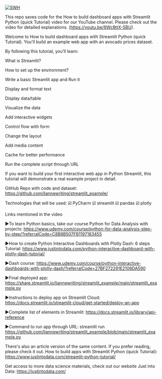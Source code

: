 [![SWH](https://archive.softwareheritage.org/badge/swh:1:dir:4e92255370cfe1857131990a31985acd54784206/)](https://archive.softwareheritage.org/swh:1:dir:4e92255370cfe1857131990a31985acd54784206;origin=https://github.com/smossavi7/steamlite_examples;visit=swh:1:snp:e68f90c6a11db61463327c093ad126460eaa9d68;anchor=swh:1:rev:980c6722f9f10e01316758596bedfd8b446e21cc)


This repo saves code for the How to build dashboard apps with Streamlit Python (quick Tutorial) video for our YouTube channel. Please check out the video for detailed explanations. (https://youtu.be/6Wc8ttX-SBU).

Welcome to How to build dashboard apps with Streamlit Python (quick Tutorial). You'll build an example web app with an avocado prices dataset.

By following this tutorial, you’ll learn:

What is Streamlit?

How to set up the environment?

Write a basic Streamlit app and Run it

Display and format text

Display data/table

Visualize the data

Add interactive widgets

Control flow with form

Change the layout

Add media content

Cache for better performance

Run the complete script through URL


If you want to build your first interactive web app in Python Streamlit, this tutorial will demonstrate a real example project in detail.

GitHub Repo with code and dataset: https://github.com/liannewriting/streamlit_example/

Technologies that will be used: ☑️ PyCharm ☑️ streamlit ☑️ pandas ☑️ plotly

Links mentioned in the video

►To learn Python basics, take our course Python for Data Analysis with projects:
https://www.udemy.com/course/python-for-data-analysis-step-by-step/?referralCode=C8B8B507FB1197183455

►How to create Python Interactive Dashboards with Plotly Dash: 6 steps Tutorial: https://www.justintodata.com/python-interactive-dashboard-with-plotly-dash-tutorial/

►Dash course: https://www.udemy.com/course/python-interactive-dashboards-with-plotly-dash/?referralCode=27BF272291E2106DA590

►Final deployed app: https://share.streamlit.io/liannewriting/streamlit_example/main/streamlit_example.py

►Instructions to deploy app on Streamlit Cloud: https://docs.streamlit.io/streamlit-cloud/get-started/deploy-an-app

►Complete list of elements in Streamlit: https://docs.streamlit.io/library/api-reference

►Command to run app through URL: streamlit run https://github.com/liannewriting/streamlit_example/blob/main/streamlit_example.py

There's also an article version of the same content. If you prefer reading, please check it out. How to build apps with Streamlit Python (quick Tutorial): https://www.justintodata.com/streamlit-python-tutorial/

Get access to more data science materials, check out our website Just into Data: https://justintodata.com/
